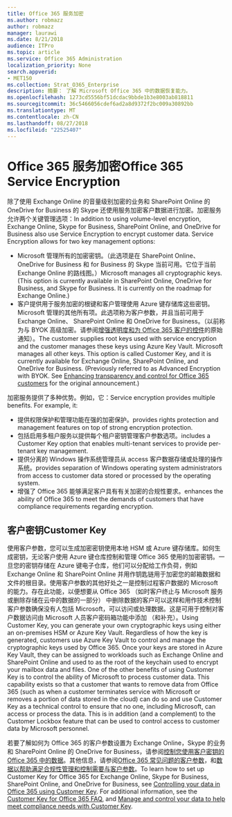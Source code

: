```yaml
---
title: Office 365 服务加密
ms.author: robmazz
author: robmazz
manager: laurawi
ms.date: 8/21/2018
audience: ITPro
ms.topic: article
ms.service: Office 365 Administration
localization_priority: None
search.appverid:
- MET150
ms.collection: Strat_O365_Enterprise
description: 摘要： 了解 Microsoft Office 365 中的数据恢复能力。
ms.openlocfilehash: 1273cd5556bf51dcdac9bbde1b3e8003ab818811
ms.sourcegitcommit: 36c5466056cdef6ad2a8d9372f2bc009a30892bb
ms.translationtype: MT
ms.contentlocale: zh-CN
ms.lasthandoff: 08/27/2018
ms.locfileid: "22525407"
---
```

# <a name="office-365-service-encryption"></a><span data-ttu-id="92071-103">Office 365 服务加密</span><span class="sxs-lookup"><span data-stu-id="92071-103">Office 365 Service Encryption</span></span>

<span data-ttu-id="92071-p101">除了使用 Exchange Online 的音量级别加密的业务和 SharePoint Online 的 OneDrive for Business 的 Skype 还使用服务加密客户数据进行加密。加密服务允许两个关键管理选项：</span><span class="sxs-lookup"><span data-stu-id="92071-p101">In addition to using volume-level encryption, Exchange Online, Skype for Business, SharePoint Online, and OneDrive for Business also use Service Encryption to encrypt customer data. Service Encryption allows for two key management options:</span></span>
- <span data-ttu-id="92071-p102">Microsoft 管理所有的加密密钥。（此选项是在 SharePoint Online、 OneDrive for Business 和 for Business 的 Skype 当前可用。它位于当前 Exchange Online 的路线图。）</span><span class="sxs-lookup"><span data-stu-id="92071-p102">Microsoft manages all cryptographic keys. (This option is currently available in SharePoint Online, OneDrive for Business, and Skype for Business. It is currently on the roadmap for Exchange Online.)</span></span>
- <span data-ttu-id="92071-p103">客户提供用于服务加密的根键和客户管理使用 Azure 键存储库这些密钥。Microsoft 管理的其他所有项。此选项称为客户参数，并且当前可用于 Exchange Online、 SharePoint Online 和 OneDrive for Business。（以前称为与 BYOK 高级加密。请参阅[增强透明度和为 Office 365 客户的控件](http://blogs.office.com/2015/04/21/enhancing-transparency-and-control-for-office-365-customers/)的原始通知）。</span><span class="sxs-lookup"><span data-stu-id="92071-p103">The customer supplies root keys used with service encryption and the customer manages these keys using Azure Key Vault. Microsoft manages all other keys. This option is called Customer Key, and it is currently available for Exchange Online, SharePoint Online, and OneDrive for Business. (Previously referred to as Advanced Encryption with BYOK. See [Enhancing transparency and control for Office 365 customers](http://blogs.office.com/2015/04/21/enhancing-transparency-and-control-for-office-365-customers/) for the original announcement.)</span></span>

<span data-ttu-id="92071-p104">加密服务提供了多种优势。例如，它：</span><span class="sxs-lookup"><span data-stu-id="92071-p104">Service encryption provides multiple benefits. For example, it:</span></span>
- <span data-ttu-id="92071-116">提供权限保护和管理功能在强的加密保护。</span><span class="sxs-lookup"><span data-stu-id="92071-116">provides rights protection and management features on top of strong encryption protection.</span></span>
- <span data-ttu-id="92071-117">包括启用多租户服务以提供每个租户密钥管理客户参数选项。</span><span class="sxs-lookup"><span data-stu-id="92071-117">includes a Customer Key option that enables multi-tenant services to provide per-tenant key management.</span></span>
- <span data-ttu-id="92071-118">提供分离的 Windows 操作系统管理员从 access 客户数据存储或处理的操作系统。</span><span class="sxs-lookup"><span data-stu-id="92071-118">provides separation of Windows operating system administrators from access to customer data stored or processed by the operating system.</span></span>
- <span data-ttu-id="92071-119">增强了 Office 365 能够满足客户具有有关加密的合规性要求。</span><span class="sxs-lookup"><span data-stu-id="92071-119">enhances the ability of Office 365 to meet the demands of customers that have compliance requirements regarding encryption.</span></span>

## <a name="customer-key"></a><span data-ttu-id="92071-120">客户密钥</span><span class="sxs-lookup"><span data-stu-id="92071-120">Customer Key</span></span>
<span data-ttu-id="92071-p105">使用客户参数，您可以生成加密密钥使用本地 HSM 或 Azure 键存储库。如何生成密钥，无论客户使用 Azure 键仓库控制和管理 Office 365 使用的加密密钥。一旦您的密钥存储在 Azure 键电子仓库，他们可以分配给工作负荷，例如 Exchange Online 和 SharePoint Online 并用作钥匙链用于加密您的邮箱数据和文件的根目录。使用客户参数的其他好处之一是控制过程客户数据的 Microsoft 的能力。存在此功能，以便想要从 Office 365 （如时客户终止与 Microsoft 服务或删除存储在云中的数据的一部分） 中删除数据的客户可以这样和用作技术控制客户参数确保没有人包括 Microsoft，可以访问或处理数据。这是可用于控制对客户数据访问由 Microsoft 人员客户密码箱功能中添加 （和补充）。</span><span class="sxs-lookup"><span data-stu-id="92071-p105">Using Customer Key, you can generate your own cryptographic keys using either an on-premises HSM or Azure Key Vault. Regardless of how the key is generated, customers use Azure Key Vault to control and manage the cryptographic keys used by Office 365. Once your keys are stored in Azure Key Vault, they can be assigned to workloads such as Exchange Online and SharePoint Online and used to as the root of the keychain used to encrypt your mailbox data and files. One of the other benefits of using Customer Key is to control the ability of Microsoft to process customer data. This capability exists so that a customer that wants to remove data from Office 365 (such as when a customer terminates service with Microsoft or removes a portion of data stored in the cloud) can do so and use Customer Key as a technical control to ensure that no one, including Microsoft, can access or process the data. This is in addition (and a complement) to the Customer Lockbox feature that can be used to control access to customer data by Microsoft personnel.</span></span>

<span data-ttu-id="92071-p106">若要了解如何为 Office 365 的客户参数设置为 Exchange Online，Skype 的业务和 SharePoint Online 的 OneDrive for Business，请参阅[控制您使用客户密钥的 Office 365 中的数据](https://support.office.com/article/Controlling-your-data-in-Office-365-using-Customer-Key-f2cd475a-e592-46cf-80a3-1bfb0fa17697)。其他信息，请参阅[Office 365 常见问题的客户参数](https://support.office.com/article/Customer-Key-for-Office-365-FAQ-41ae293a-bd5c-4083-acd8-e1a2b4329da6)，和[数据以帮助满足合规性管理和控制需要与客户参数](https://techcommunity.microsoft.com/t5/Microsoft-Ignite-Content-2017/Manage-and-control-your-data-to-help-meet-compliance-needs-with/td-p/117580)。</span><span class="sxs-lookup"><span data-stu-id="92071-p106">To learn how to set up Customer Key for Office 365 for Exchange Online, Skype for Business, SharePoint Online, and OneDrive for Business, see [Controlling your data in Office 365 using Customer Key](https://support.office.com/article/Controlling-your-data-in-Office-365-using-Customer-Key-f2cd475a-e592-46cf-80a3-1bfb0fa17697). For additional information, see the [Customer Key for Office 365 FAQ](https://support.office.com/article/Customer-Key-for-Office-365-FAQ-41ae293a-bd5c-4083-acd8-e1a2b4329da6), and [Manage and control your data to help meet compliance needs with Customer Key](https://techcommunity.microsoft.com/t5/Microsoft-Ignite-Content-2017/Manage-and-control-your-data-to-help-meet-compliance-needs-with/td-p/117580).</span></span>
